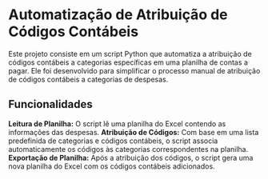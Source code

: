 # Automatização de Atribuição de Códigos Contábeis

Este projeto consiste em um script Python que automatiza a atribuição de códigos contábeis a categorias específicas em uma planilha de contas a pagar. Ele foi desenvolvido para simplificar o processo manual de atribuição de códigos contábeis a categorias de despesas.

<h2>Funcionalidades</h2>

**Leitura de Planilha:** O script lê uma planilha do Excel contendo as informações das despesas.
**Atribuição de Códigos:** Com base em uma lista predefinida de categorias e códigos contábeis, o script associa automaticamente os códigos às categorias correspondentes na planilha.
**Exportação de Planilha:** Após a atribuição dos códigos, o script gera uma nova planilha do Excel com os códigos contábeis adicionados.
